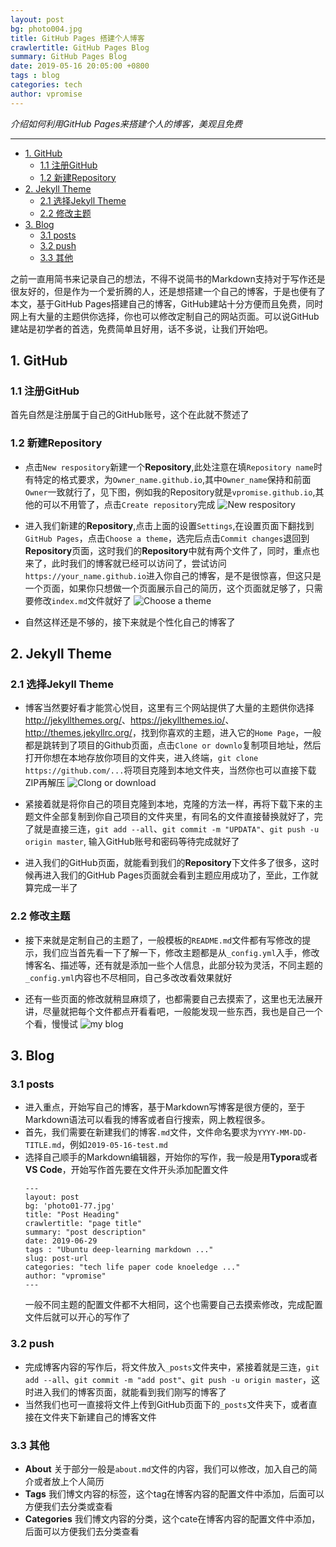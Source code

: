 ```yaml
---
layout: post
bg: photo004.jpg
title: GitHub Pages 搭建个人博客
crawlertitle: GitHub Pages Blog
summary: GitHub Pages Blog
date: 2019-05-16 20:05:00 +0800
tags : blog
categories: tech
author: vpromise
---
```


*介绍如何利用GitHub Pages来搭建个人的博客，美观且免费*

---

- [1. GitHub](#1-github)
  - [1.1 注册GitHub](#11-注册github)
  - [1.2 新建Repository](#12-新建repository)
- [2. Jekyll Theme](#2-jekyll-theme)
  - [2.1 选择Jekyll Theme](#21-选择jekyll-theme)
  - [2.2 修改主题](#22-修改主题)
- [3. Blog](#3-blog)
  - [3.1 posts](#31-posts)
  - [3.2 push](#32-push)
  - [3.3 其他](#33-其他)


之前一直用简书来记录自己的想法，不得不说简书的Markdown支持对于写作还是很友好的，但是作为一个爱折腾的人，还是想搭建一个自己的博客，于是也便有了本文，基于GitHub Pages搭建自己的博客，GitHub建站十分方便而且免费，同时网上有大量的主题供你选择，你也可以修改定制自己的网站页面。可以说GitHub建站是初学者的首选，免费简单且好用，话不多说，让我们开始吧。


##  1. GitHub

### 1.1 注册GitHub

首先自然是注册属于自己的GitHub账号，这个在此就不赘述了

### 1.2 新建Repository

- 点击`New respository`新建一个**Repository**,此处注意在填`Repository name`时有特定的格式要求，为`Owner_name.github.io`,其中`Owner_name`保持和前面`Owner`一致就行了，见下图，例如我的Repository就是`vpromise.github.io`,其他的可以不用管了，点击`Create repository`完成
![New respository](https://i.loli.net/2019/05/17/5cde197c8b70898182.png)

- 进入我们新建的**Repository**,点击上面的设置`Settings`,在设置页面下翻找到`GitHub Pages`，点击`Choose a theme`，选完后点击`Commit changes`退回到**Repository**页面，这时我们的**Repository**中就有两个文件了，同时，重点也来了，此时我们的博客就已经可以访问了，尝试访问`https://your_name.github.io`进入你自己的博客，是不是很惊喜，但这只是一个页面，如果你只想做一个页面展示自己的简历，这个页面就足够了，只需要修改`index.md`文件就好了
![Choose a theme](https://i.loli.net/2019/05/16/5cdd72e1e155297958.png)

- 自然这样还是不够的，接下来就是个性化自己的博客了

  

## 2. Jekyll Theme

### 2.1 选择Jekyll Theme

- 博客当然要好看才能赏心悦目，这里有三个网站提供了大量的主题供你选择<http://jekyllthemes.org/>、<https://jekyllthemes.io/>、<http://themes.jekyllrc.org/>，找到你喜欢的主题，进入它的`Home Page`，一般都是跳转到了项目的Github页面，点击`Clone or downlo`复制项目地址，然后打开你想在本地存放你项目的文件夹，进入终端，`git clone https://github.com/...`将项目克隆到本地文件夹，当然你也可以直接下载ZIP再解压
![Clong or download](https://i.loli.net/2019/05/16/5cdd72e21316790298.png)

- 紧接着就是将你自己的项目克隆到本地，克隆的方法一样，再将下载下来的主题文件全部复制到你自己项目的文件夹里，有同名的文件直接替换就好了，完了就是直接三连，`git add --all`、`git commit -m "UPDATA"`、`git push -u origin master`, 输入GitHub账号和密码等待完成就好了

- 进入我们的GitHub页面，就能看到我们的**Repository**下文件多了很多，这时候再进入我们的GitHub Pages页面就会看到主题应用成功了，至此，工作就算完成一半了

### 2.2 修改主题

- 接下来就是定制自己的主题了，一般模板的`README.md`文件都有写修改的提示，我们应当首先看一下了解一下，修改主题都是从`_config.yml`入手，修改博客名、描述等，还有就是添加一些个人信息，此部分较为灵活，不同主题的`_config.yml`内容也不尽相同，自己多改改看效果就好

- 还有一些页面的修改就稍显麻烦了，也都需要自己去摸索了，这里也无法展开讲，尽量就把每个文件都点开看看吧，一般能发现一些东西，我也是自己一个个看，慢慢试
![my blog](https://i.loli.net/2019/05/17/5cde0f6775da791234.png)


## 3. Blog

### 3.1 posts

- 进入重点，开始写自己的博客，基于Markdown写博客是很方便的，至于Markdown语法可以看我的博客或者自行搜索，网上教程很多。
- 首先，我们需要在新建我们的博客`.md`文件，文件命名要求为`YYYY-MM-DD-TITLE.md`，例如`2019-05-16-test.md`
- 选择自己顺手的Markdown编辑器，开始你的写作，我一般是用**Typora**或者**VS Code**，开始写作首先要在文件开头添加配置文件
  ```
  ---
  layout: post
  bg: 'photo01-77.jpg'
  title: "Post Heading"
  crawlertitle: "page title"
  summary: "post description"
  date: 2019-06-29
  tags : "Ubuntu deep-learning markdown ..."
  slug: post-url
  categories: "tech life paper code knoeledge ..."
  author: "vpromise"
  ---
  ```
  一般不同主题的配置文件都不大相同，这个也需要自己去摸索修改，完成配置文件后就可以开心的写作了

### 3.2 push

- 完成博客内容的写作后，将文件放入`_posts`文件夹中，紧接着就是三连，`git add --all`、`git commit -m "add post"`、`git push -u origin master`，这时进入我们的博客页面，就能看到我们刚写的博客了
- 当然我们也可一直接将文件上传到GitHub页面下的`_posts`文件夹下，或者直接在文件夹下新建自己的博客文件

### 3.3 其他

- **About** 关于部分一般是`about.md`文件的内容，我们可以修改，加入自己的简介或者放上个人简历
- **Tags** 我们博文内容的标签，这个tag在博客内容的配置文件中添加，后面可以方便我们去分类或查看
- **Categories** 我们博文内容的分类，这个cate在博客内容的配置文件中添加，后面可以方便我们去分类查看
